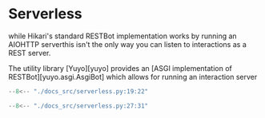 # Serverless

while Hikari's standard RESTBot implementation works by running an AIOHTTP serverthis isn't the only way you can listen to interactions as a REST server.

The utility library [Yuyo][yuyo] provides an [ASGI implementation of RESTBot][yuyo.asgi.AsgiBot] which allows for running an interaction server

```py
--8<-- "./docs_src/serverless.py:19:22"
```

```py
--8<-- "./docs_src/serverless.py:27:31"
```
